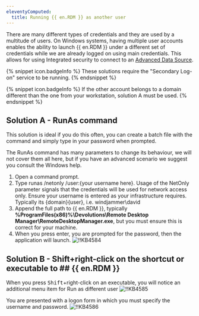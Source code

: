 ```yaml
---
eleventyComputed:
  title: Running {{ en.RDM }} as another user
---
```

There are many different types of credentials and they are used by a multitude of users. On Windows systems, having multiple user accounts enables the ability to launch {{ en.RDM }} under a different set of credentials while we are already logged on using main credentials. This allows for using Integrated security to connect to an [Advanced Data Source](/rdm/windows/data-sources/data-sources-types/advanced-data-sources/).

{% snippet icon.badgeInfo %}
These solutions require the "Secondary Log-on" service to be running.
{% endsnippet %}

{% snippet icon.badgeInfo %}
If the other account belongs to a domain different than the one from your workstation, solution A must be used.
{% endsnippet %}

## Solution A - RunAs command

This solution is ideal if you do this often, you can create a batch file with the command and simply type in your password when prompted.

The RunAs command has many parameters to change its behaviour, we will not cover them all here, but if you have an advanced scenario we suggest you consult the Windows help.

1. Open a command prompt.
1. Type runas /netonly /user:{your username here}. Usage of the NetOnly parameter signals that the credentials will be used for network access only. Ensure your username is entered as your infrastructure requires. Typically its {domain}\{user}, i.e. windjammer\david
1. Append the full path to {{ en.RDM }}, typically **%ProgramFiles(x86)%\Devolutions\Remote Desktop Manager\RemoteDesktopManager.exe**, but you must ensure this is correct for your machine.
1. When you press enter, you are prompted for the password, then the application will launch.
![!!KB4584](https://cdnweb.devolutions.net/docs/en/kb/KB4584.png)

## Solution B - Shift+right-click on the shortcut or executable to ## {{ en.RDM }}

When you press <kbd>Shift</kbd>+right-click on an executable, you will notice an additional menu item for Run as different user
![!!KB4585](https://cdnweb.devolutions.net/docs/en/kb/KB4585.png)

You are presented with a logon form in which you must specify the username and password.
![!!KB4586](https://cdnweb.devolutions.net/docs/en/kb/KB4586.png)
